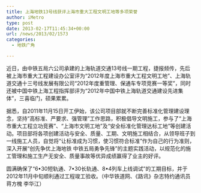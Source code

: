```yaml
---
title: 上海地铁13号线获评上海市重大工程文明工地等多项荣誉
author: iMetro
type: post
date: 2013-02-17T11:45:34+00:00
url: /news/2013/02/1573
categories:
  - 地铁广角

---
```

近日，由中铁五局六公司承建的上海轨道交通13号线一期工程，捷报频传，先后被上海市重大工程建设办公室评为“2012年度上海市重大工程文明工地”、上海轨道交通十三号线发展有限公司“2012年度重管理、保通车专项竞赛一等奖”，同时还被中国中铁上海工程指挥部评为“2012年中国中铁上海轨道交通建设先进集体”，三喜临门，硕果累累。

据悉，自2011年11月15日开工伊始，该公司项目部就不断完善标准化管理建设理念，坚持“高标准、严要求、强管理”工作思路，积极倡导文明施工，参与了“上海市重大工程立功竞赛”、“上海市文明工地”及“安全标准化管理达标工地”等创建活动。项目部将各项创建活动与安全、质量、工期、文明施工相结合，从领导班子到一线施工人员，自觉将“让标准成为习惯，使习惯符合标准”作为自己的行为准则，深入开展“创先争优上海地铁 中铁五局勇争先锋”的主题实践活动，以规范化的施工管理和施工生产无安全、质量事故等优异成绩赢得了业主的好评。

圆满确保了“6•30短轨通、7•30长轨通、8•4列车上线调试”的工期目标，并于2012年11月中旬顺利通过工程竣工验收。（中华铁道网、《路讯》杂志特约通讯员 蒋方槐 李华江）